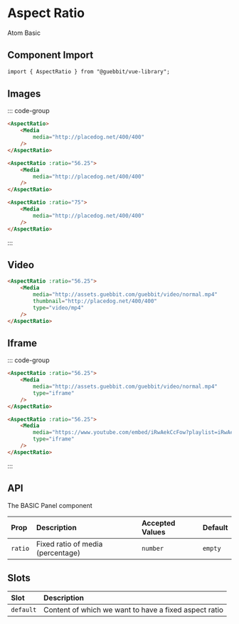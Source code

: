 # Aspect Ratio
<Badge type="tip">Atom</Badge> <Badge type="tip">Basic</Badge>

## Component Import

```html
import { AspectRatio } from "@guebbit/vue-library";
```

## Images

<div class="dev-section">
    <AspectRatio>
        <Media
            media="http://placedog.net/400/400" 
        />
    </AspectRatio>
    <AspectRatio :ratio="56.25">
        <Media
            media="http://placedog.net/400/400" 
        />
    </AspectRatio>
    <AspectRatio :ratio="75">
        <Media
            media="http://placedog.net/400/400" 
        />
    </AspectRatio>
</div>

::: code-group
```html [100 (default)]
<AspectRatio>
    <Media
        media="http://placedog.net/400/400"
    />
</AspectRatio>
```
```html [16/9]
<AspectRatio :ratio="56.25">
    <Media
        media="http://placedog.net/400/400"
    />
</AspectRatio>
```
```html [4/3]
<AspectRatio :ratio="75">
    <Media
        media="http://placedog.net/400/400"
    />
</AspectRatio>
```
:::

## Video

<div class="dev-section">
    <AspectRatio :ratio="56.25">
        <Media
            media="http://assets.guebbit.com/guebbit/video/normal.mp4"
            thumbnail="http://placedog.net/400/400"
            type="video/mp4"
        />
    </AspectRatio>
</div>

```html
<AspectRatio :ratio="56.25">
    <Media
        media="http://assets.guebbit.com/guebbit/video/normal.mp4"
        thumbnail="http://placedog.net/400/400"
        type="video/mp4"
    />
</AspectRatio>
```

## Iframe

<div class="dev-section">
    <AspectRatio :ratio="56.25">
        <Media
            media="http://assets.guebbit.com/guebbit/video/normal.mp4"
            type="iframe"
        />
    </AspectRatio>
    <AspectRatio :ratio="56.25">
        <Media
            media="https://www.youtube.com/embed/iRwAekCcFow?playlist=iRwAekCcFow&controls=0&showinfo=0&rel=0&autoplay=1&loop=1&mute=1"
            type="iframe"
        />
    </AspectRatio>
</div>

::: code-group
```html [link to regula video]
<AspectRatio :ratio="56.25">
    <Media
        media="http://assets.guebbit.com/guebbit/video/normal.mp4"
        type="iframe"
    />
</AspectRatio>
```
```html [link to youtube]
<AspectRatio :ratio="56.25">
    <Media
        media="https://www.youtube.com/embed/iRwAekCcFow?playlist=iRwAekCcFow&controls=0&showinfo=0&rel=0&autoplay=1&loop=1&mute=1"
        type="iframe"
    />
</AspectRatio>
```
:::


## API

The BASIC Panel component

| Prop           | Description                                        | Accepted Values                              | Default  |
|:---------------|:---------------------------------------------------|:---------------------------------------------|:---------|
| `ratio`        | Fixed ratio of media (percentage)                  | `number`                                     | `empty`  |

## Slots

| Slot      | Description                                           |
|:----------|:------------------------------------------------------|
| `default` | Content of which we want to have a fixed aspect ratio |

<style lang="scss">
@import "../../theme.scss";
</style>

<script setup>
import { Media, AspectRatio } from "../../../src/";
</script>
